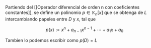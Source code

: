 Partiendo del [[Operador diferencial de orden n con coeficientes constantes]], se define un polinomio $p \in \mathbb{K}_n[x]$ que se obtenga de $L$ intercambiando papeles entre $D$ y $x$, tal que

$$ p(x) := x^n + a_{n-1} x^{n-1} + \cdots + a_1 x + a_0 $$

Tambien lo podemos escribir como $p(D) = L$
